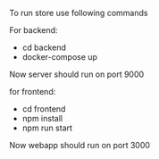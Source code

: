 To run store use following commands

For backend:
- cd backend
- docker-compose up

Now server should run on port 9000

for frontend:
- cd frontend
- npm install
- npm run start

Now webapp should run on port 3000
